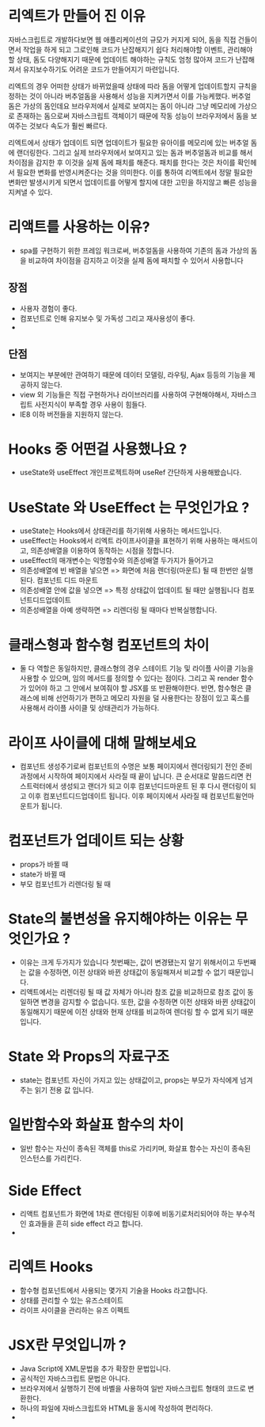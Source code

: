 # 리엑트가 만들어 진 이유

자바스크립트로 개발하다보면 웹 애플리케이션의 규모가 커지게 되어,
돔을 직접 건들이면서 작업을 하게 되고 그로인해 코드가 난잡해지기 쉽다
처리해야할 이벤트, 관리해야할 상태, 돔도 다양해지기 때문에
업데이트 해야하는 규칙도 엄청 많아져 코드가 난잡해져서 유지보수하기도 어려운 코드가 만들어지기 마련입니다.

리엑트의 경우
어떠한 상태가 바뀌었을때 상태에 따라 돔을 어떻게 업데이트할지 규칙을 정하는 것이 아니라
버추얼돔을 사용해서 성능을 지켜가면서 이를 가능케했다.
버추얼 돔은 가상의 돔인데요 브라우저에서 실제로 보여지는 돔이 아니라
그냥 메모리에 가상으로 존재하는 돔으로써 자바스크립트 객체이기 때문에
작동 성능이 브라우저에서 돔을 보여주는 것보다 속도가 훨씬 빠르다.

리엑트에서 상태가 업데이트 되면 업데이트가 필요한 유아이를 메모리에 있는 버추얼 돔에 랜더링한다.
그리고 실제 브라우저에서 보여지고 있는 돔과 버추얼돔과 비교를 해서
차이점을 감지한 후 이것을 실제 돔에 패치를 해준다.
패치를 한다는 것은 차이를 확인헤서 필요한 변화를 반영시켜준다는 것을 의미한다.
이를 통하여 리엑트에서 정말 필요한 변화만 발생시키게 되면서 업데이트를 어떻게 할지에 대한 고민을 하지않고 빠른 성능을 지켜낼 수 있다.

# 리액트를 사용하는 이유?

- spa를 구현하기 위한 프레임 워크로써, 버추얼돔을 사용하여 기존의 돔과 가상의 돔을 비교하여 차이점을 감지하고 이것을 실제 돔에 패치할 수 있어서 사용합니다

## 장점

- 사용자 경험이 좋다.
- 컴포넌트로 인해 유지보수 및 가독성 그리고 재사용성이 좋다.
-

## 단점

- 보여지는 부분에만 관여하기 때문에 데이터 모델링, 라우팅, Ajax 등등의 기능을 제공하지 않는다.
- view 외 기능들은 직접 구현하거나 라이브러리를 사용하여 구현해야해서, 자바스크립트 사전지식이 부족할 경우 사용이 힘들다.
- IE8 이하 버전들을 지원하지 않는다.

# Hooks 중 어떤걸 사용했나요 ?

- useState와 useEffect 개인프로젝트하며 useRef 간단하게 사용해봤습니다.

# UseState 와 UseEffect 는 무엇인가요 ?

- useState는 Hooks에서 상태관리를 하기위해 사용하는 메서드입니다.
- useEffect는 Hooks에서 리엑트 라이프사이클을 표현하기 위해 사용하는 매서드이고, 의존성배열을 이용하여 동작하는 시점을 정합니다.
- useEffect의 매개변수는 익명함수와 의존성배열 두가지가 들어가고
- 의존성배열에 빈 배열을 넣으면 => 화면에 처음 렌더링(마운트) 될 때 한번만 실행된다. 컴포넌트 디드 마운트
- 의존성배열 안에 값을 넣으면 => 특정 상태값이 업데이트 될 때만 실행됩니다
  컴포넌트디드업데이트
- 의존성배열을 아예 생략하면 => 리렌더링 될 때마다 반복실행합니다.

# 클래스형과 함수형 컴포넌트의 차이

- 둘 다 역할은 동일하지만, 클래스형의 경우 스테이트 기능 및 라이플 사이클 기능을 사용할 수 있으며, 임의 메서드를 정의할 수 있다는 점이다. 그리고 꼭 render 함수가 있어야 하고 그 안에서 보여줘야 할 JSX를 또 반환해야한다. 반면, 함수형은 클래스에 비해 선언하기가 편하고 메모리 자원을 덜 사용한다는 장점이 있고 훅스를 사용해서 라이플 사이클 및 상태관리가 가능하다.

# 라이프 사이클에 대해 말해보세요

- 컴포넌트 생성주기로써 컴포넌트의 수명은 보통 페이지에서 렌더링되기 전인 준비 과정에서 시작하여 페이지에서 사라질 때 끝이 납니다.
  큰 순서대로 말씀드리면 컨스트럭터에서 생성되고 랜더가 되고 이후 컴포넌디드마운트 된 후 다시 랜더링이 되고 이후 컴포넌트디드업데이트 됩니다. 이후 페이지에서 사라질 때 컴포넌트윌언마운트가 됩니다.

# 컴포넌트가 업데이트 되는 상황

- props가 바뀔 때
- state가 바뀔 때
- 부모 컴포넌트가 리렌더링 될 때

# State의 불변성을 유지해야하는 이유는 무엇인가요 ?

- 이유는 크게 두가지가 있습니다
  첫번째는, 값이 변경됐는지 알기 위해서이고 두번째는 값을 수정하면, 이전 상태와 바뀐 상태값이 동일해져서 비교할 수 없기 때문입니다.
- 리액트에서는 리렌더링 될 때 값 자체가 아니라 참조 값을 비교하므로 참조 값이 동일하면 변경을 감지할 수 없습니다.
  또한, 값을 수정하면 이전 상태와 바뀐 상태값이 동일해지기 때문에 이전 상태와 현재 상태를 비교하여 렌더링 할 수 없게 되기 때문입니다.

# State 와 Props의 자료구조

- state는 컴포넌트 자신이 가지고 있는 상태값이고,
  props는 부모가 자식에게 넘겨주는 읽기 전용 값 입니다.

# 일반함수와 화살표 함수의 차이

- 일반 함수는 자신이 종속된 객체를 this로 가리키며, 화살표 함수는 자신이 종속된 인스턴스를 가리킨다.

# Side Effect

- 리액트 컴포넌트가 화면에 1차로 랜더링된 이후에 비동기로처리되어야 하는 부수적인 효과들을 흔히 side effect 라고 합니다.
-

# 리엑트 Hooks

- 함수형 컴포넌트에서 사용되는 몇가지 기술을 Hooks 라고합니다.
- 상태를 관리할 수 있는 유즈스테이트
- 라이프 사이클을 관리하는 유즈 이펙트

# JSX란 무엇입니까 ?

- Java Script에 XML문법을 추가 확장한 문법입니다.
- 공식적인 자바스크립트 문법은 아니다.
- 브라우저에서 실행하기 전에 바벨을 사용하여 일반 자바스크립트 형태의 코드로 변환한다.
- 하나의 파일에 자바스크립트와 HTML을 동시에 작성하여 편리하다.
-

